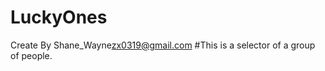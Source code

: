 LuckyOnes
=========
Create By Shane_Wayne<zx0319@gmail.com>
#This is a selector of a group of people.

